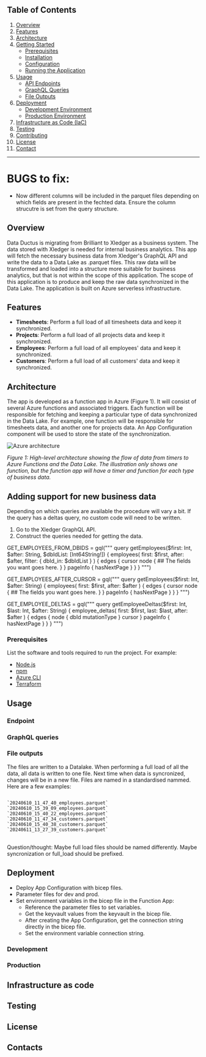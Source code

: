 ## Table of Contents

1. [Overview](#overview)
2. [Features](#features)
3. [Architecture](#architecture)
4. [Getting Started](#getting-started)
    - [Prerequisites](#prerequisites)
    - [Installation](#installation)
    - [Configuration](#configuration)
    - [Running the Application](#running-the-application)
5. [Usage](#usage)
    - [API Endpoints](#api-endpoints)
    - [GraphQL Queries](#graphql-queries)
    - [File Outputs](#file-outputs)
6. [Deployment](#deployment)
    - [Development Environment](#development-environment)
    - [Production Environment](#production-environment)
7. [Infrastructure as Code (IaC)](#infrastructure-as-code-iac)
8. [Testing](#testing)
9. [Contributing](#contributing)
10. [License](#license)
11. [Contact](#contact)

---
# BUGS to fix:
- Now different columns will be included in the parquet files depending on which fields are present in the fechted data. Ensure the column strucutre is set from the query structure.

## Overview

Data Ductus is migrating from Brilliant to Xledger as a business system. The data stored with Xledger is needed for internal business analytics. This app will fetch the necessary business data from Xledger's GraphQL API and write the data to a Data Lake as .parquet files. This raw data will be transformed and loaded into a structure more suitable for business analytics, but that is not within the scope of this application. The scope of this application is to produce and keep the raw data synchronized in the Data Lake. The application is built on Azure serverless infrastructure.

## Features

- **Timesheets**: Perform a full load of all timesheets data and keep it synchronized.
- **Projects**: Perform a full load of all projects data and keep it synchronized.
- **Employees**: Perform a full load of all employees' data and keep it synchronized.
- **Customers**: Perform a full load of all customers' data and keep it synchronized.

## Architecture

The app is developed as a function app in Azure (Figure 1). It will consist of several Azure functions and associated triggers. Each function will be responsible for fetching and keeping a particular type of data synchronized in the Data Lake. For example, one function will be responsible for timesheets data, and another one for projects data. An App Configuration component will be used to store the state of the synchronization.

![Azure architecture](https://dev.azure.com/dataductusddbi/ddbi/_apis/git/repositories/xledger/items?path=/architecture/azure_architecture.svg&api-version=6.0&resolveLfs=true)

*Figure 1: High-level architecture showing the flow of data from timers to Azure Functions and the Data Lake. The illustration only shows one function, but the function app will have a timer and function for each type of business data.*

## Adding support for new business data
Depending on which queries are available the procedure will vary a bit. If the query has a deltas query, no custom code will need to be written.

1. Go to the Xledger GraphQL API.
2. Construct the queries needed for getting the data.

GET_EMPLOYEES_FROM_DBIDS = gql("""
    query getEmployees($first: Int, $after: String, $dbIdList: [Int64String!]) {
        employees(
            first: $first,
            after: $after, 
            filter: { 
                dbId_in: $dbIdList
            }
        ) {
            edges {
                cursor
                node {
                    ## The fields you want goes here.
                }
            }
            pageInfo {
                hasNextPage
            }
        }
    }
""")

GET_EMPLOYEES_AFTER_CURSOR = gql("""
    query getEmployees($first: Int, $after: String) {
        employees(
            first: $first,
            after: $after
        ) {
            edges {
                cursor
                node {
                    ## The fields you want goes here.
                }
            }
            pageInfo {
                hasNextPage
            }
        }
    }
""")

GET_EMPLOYEE_DELTAS = gql("""
    query getEmployeeDeltas($first: Int, $last: Int, $after: String) {
        employee_deltas(
            first: $first,
            last: $last,
            after: $after
        ) {
            edges {
                node {
                    dbId
                    mutationType
                }
                cursor
            }
            pageInfo {
                hasNextPage
            }
        }
    }
""")

### Prerequisites

List the software and tools required to run the project. For example:

- [Node.js](https://nodejs.org/)
- [npm](https://www.npmjs.com/)
- [Azure CLI](https://docs.microsoft.com/en-us/cli/azure/install-azure-cli)
- [Terraform](https://www.terraform.io/)



## Usage

### Endpoint

### GraphQL queries

### File outputs
The files are written to a Datalake. When performing a full load of all the data, all data is written to one file. Next time when data is syncronized, changes will be in a new file. Files are named in a standardised nammed. Here are a few examples:
<pre>
<code>
`20240610_11_47_40_employees.parquet`
`20240610_15_39_09_employees.parquet`
`20240610_15_40_22_employees.parquet`
`20240610_11_47_34_customers.parquet`
`20240610_15_40_38_customers.parquet`
`20240611_13_27_39_customers.parquet`
</code>
</pre>

Question/thought: Maybe full load files should be named differently. Maybe syncronization or full_load should be prefixed.

## Deployment
- Deploy App Configuration with bicep files.
- Parameter files for dev and prod.
- Set environment variables in the bicep file in the Function App:
    - Reference the parameter files to set variables.
    - Get the keyvault values from the keyvault in the bicep file.
    - After creating the App Configuration, get the connection string directly in the bicep file.
    - Set the environment variable connection string.
    


### Development

### Production

## Infrastructure as code

## Testing

## License

## Contacts
